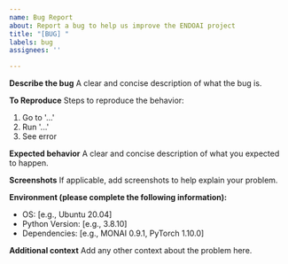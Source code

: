 ```yaml
---
name: Bug Report
about: Report a bug to help us improve the ENDOAI project
title: "[BUG] "
labels: bug
assignees: ''

---
```


**Describe the bug**
A clear and concise description of what the bug is.

**To Reproduce**
Steps to reproduce the behavior:
1. Go to '...'
2. Run '...'
3. See error

**Expected behavior**
A clear and concise description of what you expected to happen.

**Screenshots**
If applicable, add screenshots to help explain your problem.

**Environment (please complete the following information):**
- OS: [e.g., Ubuntu 20.04]
- Python Version: [e.g., 3.8.10]
- Dependencies: [e.g., MONAI 0.9.1, PyTorch 1.10.0]

**Additional context**
Add any other context about the problem here.
